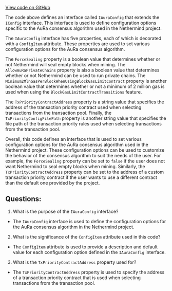 [View code on GitHub](https://github.com/nethermindeth/nethermind/Nethermind.Consensus.AuRa/Config/IAuraConfig.cs)

The code above defines an interface called `IAuraConfig` that extends the `IConfig` interface. This interface is used to define configuration options specific to the AuRa consensus algorithm used in the Nethermind project. 

The `IAuraConfig` interface has five properties, each of which is decorated with a `ConfigItem` attribute. These properties are used to set various configuration options for the AuRa consensus algorithm. 

The `ForceSealing` property is a boolean value that determines whether or not Nethermind will seal empty blocks when mining. The `AllowAuRaPrivateChains` property is also a boolean value that determines whether or not Nethermind can be used to run private chains. The `Minimum2MlnGasPerBlockWhenUsingBlockGasLimitContract` property is another boolean value that determines whether or not a minimum of 2 million gas is used when using the `BlockGasLimitContractTransitions` feature. 

The `TxPriorityContractAddress` property is a string value that specifies the address of the transaction priority contract used when selecting transactions from the transaction pool. Finally, the `TxPriorityConfigFilePath` property is another string value that specifies the file path of the transaction priority rules used when selecting transactions from the transaction pool. 

Overall, this code defines an interface that is used to set various configuration options for the AuRa consensus algorithm used in the Nethermind project. These configuration options can be used to customize the behavior of the consensus algorithm to suit the needs of the user. For example, the `ForceSealing` property can be set to `false` if the user does not want Nethermind to seal empty blocks when mining. Similarly, the `TxPriorityContractAddress` property can be set to the address of a custom transaction priority contract if the user wants to use a different contract than the default one provided by the project.
## Questions: 
 1. What is the purpose of the `IAuraConfig` interface?
- The `IAuraConfig` interface is used to define the configuration options for the AuRa consensus algorithm in the Nethermind project.

2. What is the significance of the `ConfigItem` attribute used in this code?
- The `ConfigItem` attribute is used to provide a description and default value for each configuration option defined in the `IAuraConfig` interface.

3. What is the `TxPriorityContractAddress` property used for?
- The `TxPriorityContractAddress` property is used to specify the address of a transaction priority contract that is used when selecting transactions from the transaction pool.
